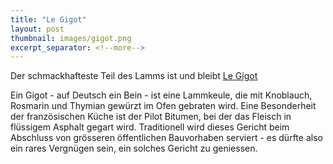 ```yaml
---
title: "Le Gigot"
layout: post
thumbnail: images/gigot.png
excerpt_separator: <!--more-->
---
```


Der schmackhafteste Teil des Lamms ist und bleibt [Le Gigot](https://s.geo.admin.ch/b9esptb97dba)

Ein Gigot - auf Deutsch ein Bein - ist eine Lammkeule, die mit Knoblauch, Rosmarin und Thymian gewürzt im Ofen gebraten wird. Eine Besonderheit der französischen Küche ist der Pilot Bitumen, bei der das Fleisch in flüssigem Asphalt gegart wird. Traditionell wird dieses Gericht beim Abschluss von grösseren öffentlichen Bauvorhaben serviert - es dürfte also ein rares Vergnügen sein, ein solches Gericht zu geniessen.
<!--more-->
